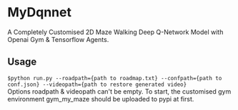 # MyDqnnet
A Completely Customised 2D Maze Walking Deep Q-Network Model with Openai Gym &amp; Tensorflow Agents.
## Usage
``$python run.py --roadpath={path to roadmap.txt} --confpath={path to conf.json} --videopath={path to restore generated video}``  </br>
Options roadpath & videopath can't be empty. To start, the customised gym environment gym_my_maze should be uploaded to pypi at first.
